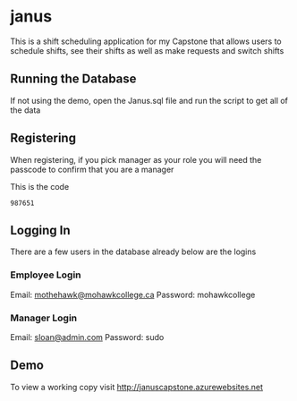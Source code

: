 # janus
This is a shift scheduling application for my Capstone that allows users to schedule shifts, see their shifts as well as make requests and switch shifts


## Running the Database
If not using the demo, open the Janus.sql file and run the script to get all of the data

## Registering

When registering, if you pick manager as your role you will need the passcode to confirm that you are a manager

This is the code 
```
987651
```

## Logging In

There are a few users in the database already below are the logins

### Employee Login
Email: mothehawk@mohawkcollege.ca
Password: mohawkcollege


### Manager Login
Email: sloan@admin.com
Password: sudo
    
## Demo

To view a working copy visit http://januscapstone.azurewebsites.net

